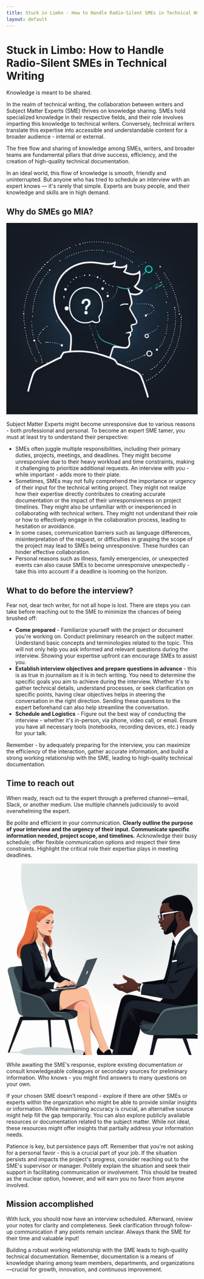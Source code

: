 ```yaml
---
title: Stuck in Limbo - How to Handle Radio-Silent SMEs in Technical Writing
layout: default
---
```


Stuck in Limbo: How to Handle Radio-Silent SMEs in Technical Writing
====================================================================

Knowledge is meant to be shared.

In the realm of technical writing, the collaboration between writers and Subject Matter Experts (SME) thrives on knowledge sharing. SMEs hold specialized knowledge in their respective fields, and their role involves imparting this knowledge to technical writers. Conversely, technical writers translate this expertise into accessible and understandable content for a broader audience - internal or external.

The free flow and sharing of knowledge among SMEs, writers, and broader teams are fundamental pillars that drive success, efficiency, and the creation of high-quality technical documentation.

In an ideal world, this flow of knowledge is smooth, friendly and uninterrupted. But anyone who has tried to schedule an interview with an expert knows — it's rarely that simple. Experts are busy people, and their knowledge and skills are in high demand.

Why do SMEs go MIA?
-------------------

![Stylized image of a subject matter expert.](../images/why.png)

Subject Matter Experts might become unresponsive due to various reasons - both professional and personal. To become an expert SME tamer, you must at least try to understand their perspective:

*   SMEs often juggle multiple responsibilities, including their primary duties, projects, meetings, and deadlines. They might become unresponsive due to their heavy workload and time constraints, making it challenging to prioritize additional requests. An interview with you - while important - adds more to their plate.
*   Sometimes, SMEs may not fully comprehend the importance or urgency of their input for the technical writing project. They might not realize how their expertise directly contributes to creating accurate documentation or the impact of their unresponsiveness on project timelines. They might also be unfamiliar with or inexperienced in collaborating with technical writers. They might not understand their role or how to effectively engage in the collaboration process, leading to hesitation or avoidance.
*   In some cases, communication barriers such as language differences, misinterpretation of the request, or difficulties in grasping the scope of the project may lead to SMEs being unresponsive. These hurdles can hinder effective collaboration.
*   Personal reasons such as illness, family emergencies, or unexpected events can also cause SMEs to become unresponsive unexpectedly - take this into account if a deadline is looming on the horizon.

What to do before the interview?
--------------------------------

Fear not, dear tech writer, for not all hope is lost. There are steps you can take before reaching out to the SME to minimize the chances of being brushed off:

*   **Come prepared** - Familiarize yourself with the project or document you're working on. Conduct preliminary research on the subject matter. Understand basic concepts and terminologies related to the topic. This will not only help you ask informed and relevant questions during the interview. Showing your expertise upfront can encourage SMEs to assist you.
*   **Extablish interview objectives and prepare questions in advance** - this is as true in journalism as it is in tech writing. You need to determine the specific goals you aim to achieve during the interview. Whether it's to gather technical details, understand processes, or seek clarification on specific points, having clear objectives helps in steering the conversation in the right direction. Sending these questions to the expert beforehand can also help streamline the conversation.
*   **Schedule and Logistics** - Figure out the best way of conducting the interview - whether it's in-person, via phone, video call, or email. Ensure you have all necessary tools (notebooks, recording devices, etc.) ready for your talk.

Remember - by adequately preparing for the interview, you can maximize the efficiency of the interaction, gather accurate information, and build a strong working relationship with the SME, leading to high-quality technical documentation.

Time to reach out
-----------------

When ready, reach out to the expert through a preferred channel—email, Slack, or another medium. Use multiple channels judiciously to avoid overwhelming the expert.

Be polite and efficient in your communication. **Clearly outline the purpose of your interview and the urgency of their input. Communicate specific information needed, project scope, and timelines.** Acknowledge their busy schedule; offer flexible communication options and respect their time constraints. Highlight the critical role their expertise plays in meeting deadlines.

![Stylized image of an interview in progress](../images/interview.png)

While awaiting the SME's response, explore existing documentation or consult knowledgeable colleagues or secondary sources for preliminary information. Who knows - you might find answers to many questions on your own.

If your chosen SME doesn't respond - explore if there are other SMEs or experts within the organization who might be able to provide similar insights or information. While maintaining accuracy is crucial, an alternative source might help fill the gap temporarily. You can also explore publicly available resources or documentation related to the subject matter. While not ideal, these resources might offer insights that partially address your information needs.

Patience is key, but persistence pays off. Remember that you're not asking for a personal favor - this is a crucial part of your job. If the situation persists and impacts the project's progress, consider reaching out to the SME's supervisor or manager. Politely explain the situation and seek their support in facilitating communication or involvement. This should be treated as the nuclear option, however, and will earn you no favor from anyone involved.

Mission accomplished
--------------------

With luck, you should now have an interview scheduled. Afterward, review your notes for clarity and completeness. Seek clarification through follow-up communication if any points remain unclear. Always thank the SME for their time and valuable input!

Building a robust working relationship with the SME leads to high-quality technical documentation. Remember, documentation is a means of knowledge sharing among team members, departments, and organizations—crucial for growth, innovation, and continuous improvement.